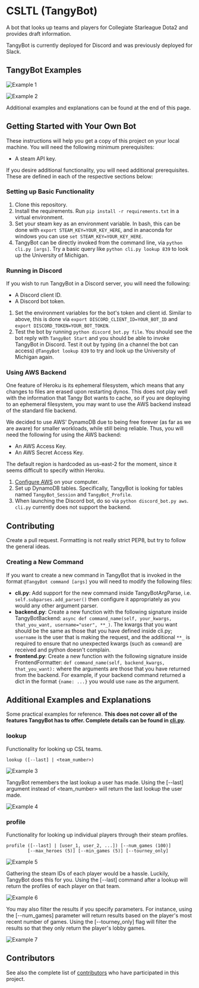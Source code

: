 # CSLTL (TangyBot)

A bot that looks up teams and players for Collegiate Starleague Dota2 and provides draft information.

TangyBot is currently deployed for Discord and was previously deployed for Slack.

## TangyBot Examples

![Example 1](example_images/ex1.PNG)

![Example 2](example_images/ex2.PNG)

Additional examples and explanations can be found at the end of this page.

## Getting Started with Your Own Bot

These instructions will help you get a copy of this project on your local machine. You will need the following minimum prerequisites:

* A steam API key.

If you desire additional functionality, you will need additional prerequisites. These are defined in each of the respective sections below:

### Setting up Basic Functionality

1. Clone this repository.
2. Install the requirements. Run `pip install -r requirements.txt` in a virtual environment.
3. Set your steam key as an environment variable. In bash, this can be done with `export STEAM_KEY=YOUR_KEY_HERE`, and in anaconda for windows you can use `set STEAM_KEY=YOUR_KEY_HERE`.
4. TangyBot can be directly invoked from the command line, via `python cli.py [args]`. Try a basic query like `python cli.py lookup 839` to look up the University of Michigan.

### Running in Discord

If you wish to run TangyBot in a Discord server, you will need the following:

* A Discord client ID.
* A Discord bot token.

1. Set the environment variables for the bot's token and client id. Similar to above, this is done via `export DISCORD_CLIENT_ID=YOUR_BOT_ID` and `export DISCORD_TOKEN=YOUR_BOT_TOKEN`.
2. Test the bot by running `python discord_bot.py file`. You should see the bot reply with `TangyBot Start` and you should be able to invoke TangyBot in Discord. Test it out by typing (in a channel the bot can access) `@TangyBot lookup 839` to try and look up the University of Michigan again.

### Using AWS Backend

One feature of Heroku is its ephemeral filesystem, which means that any changes to files are erased upon restarting dynos. This does not play well with the information that Tangy Bot wants to cache, so if you are deploying to an ephemeral filesystem, you may want to use the AWS backend instead of the standard file backend.

We decided to use AWS' DynamoDB due to being free forever (as far as we are aware) for smaller workloads, while still being reliable. Thus, you will need the following for using the AWS backend:

* An AWS Access Key.
* An AWS Secret Access Key.

The default region is hardcoded as us-east-2 for the moment, since it seems difficult to specify within Heroku.

1. [Configure AWS](https://docs.aws.amazon.com/cli/latest/userguide/cli-chap-configure.html) on your computer.
2. Set up DynamoDB tables. Specifically, TangyBot is looking for tables named `TangyBot_Session` and `TangyBot_Profile`.
3. When launching the Discord bot, do so via `python discord_bot.py aws`. `cli.py` currently does not support the backend.

## Contributing

Create a pull request. Formatting is not really strict PEP8, but try to follow the general ideas.

### Creating a New Command

If you want to create a new command in TangyBot that is invoked in the format `@TangyBot command [args]` you will need to modify the following files:

* **cli.py**: Add support for the new command inside TangyBotArgParse, i.e. `self.subparses.add_parser()` then configure it appropriately as you would any other argument parser.
* **backend.py**: Create a new function with the following signature inside TangyBotBackend: `async def command_name(self, your_kwargs, that_you_want, username="user", **_)`. The kwargs that you want should be the same as those that you have defined inside cli.py; `username` is the user that is making the request, and the additional `**_` is required to ensure that no unexpected kwargs (such as `command`) are received and python doesn't complain.
* **frontend.py**: Create a new function with the following signature inside FrontendFormatter: `def command_name(self, backend_kwargs, that_you_want):` where the arguments are those that you have returned from the backend. For example, if your backend command returned a dict in the format `{name: ...}` you would use `name` as the argument.

## Additional Examples and Explanations

Some practical examples for reference. **This does not cover all of the features TangyBot has to offer. Complete details can be found in [cli.py](https://github.com/boboququ/CSLTL/blob/master/cli.py).**

### lookup

Functionality for looking up CSL teams.

```
lookup ([--last] | <team_number>)
```

![Example 3](example_images/ex3.PNG)

TangyBot remembers the last lookup a user has made. Using the [--last] argument instead of <team_number> will return the last lookup the user made.

![Example 4](example_images/ex4.PNG)

### profile

Functionality for looking up individual players through their steam profiles.

```
profile ([--last] | [user_1, user_2, ...]) [--num_games (100)]
        [--max_heroes (5)] [--min_games (5)] [--tourney_only]
```

![Example 5](example_images/ex5.PNG)

Gathering the steam IDs of each player would be a hassle. Luckily, TangyBot does this for you. Using the [--last] command after a lookup will return the profiles of each player on that team.

![Example 6](example_images/ex6.PNG)

You may also filter the results if you specify parameters. For instance, using the [--num_games] parameter will return results based on the player's most recent number of games. Using the [--tourney_only] flag will filter the results so that they only return the player's lobby games.

![Example 7](example_images/ex7.PNG)


## Contributors

See also the complete list of [contributors](https://github.com/boboququ/CSLTL/graphs/contributors) who have participated in this project.

